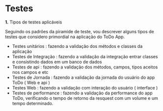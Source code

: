 # Testes #
**1.** Tipos de testes aplicáveis

Seguindo os padrões da piramide de teste, vou descrever alguns tipos de testes que considero primordial na aplicação do ToDo App.

- Testes unitários : fazendo a validação dos métodos e classes da aplicação
- Testes de Integração : fazendo a validação da integração entrar classes e consistindo dados em um banco de dados
- Testes de api : fazendo a validação dos métodos, campos, tipos aceitos nos campos e etc
- Testes de Jornada : fazendo a validação da jornada do usuário do app ToDo ( Web e api )
- Testes Web : fazendo a validação com interação do usuário ( interface )
- Testes de performance : fazendo a validação da performance do app ToDo, verificando o tempo de retorno da resquest com um volume e um tempo determinado.